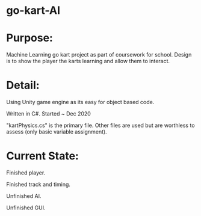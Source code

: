 # go-kart-AI

# Purpose:

Machine Learning go kart project as part of coursework for school. Design is to show the player the karts learning and allow them to interact.



# Detail:

Using Unity game engine as its easy for object based code.

Written in C#.
Started ~ Dec 2020

"kartPhysics.cs" is the primary file. Other files are used but are worthless to assess (only basic variable assignment).



# Current State:

Finished player.

Finished track and timing.

Unfinished AI.

Unfinished GUI.
